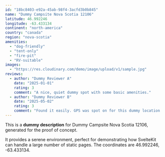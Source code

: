 ```yaml
---
id: "18bc8403-e92a-45ab-98f4-3acfd3b0b845"
name: "Dummy Campsite Nova Scotia 12106"
latitude: 46.992246
longitude: -63.433134
continent: "north-america"
country: "canada"
region: "nova-scotia"
amenities:
  - "dog-friendly"
  - "tent-only"
  - "fire-pit"
  - "RV-suitable"
images:
  - "https://res.cloudinary.com/demo/image/upload/v1/sample.jpg"
reviews:
  - author: "Dummy Reviewer A"
    date: "2025-01-01"
    rating: 3
    comment: "A nice, quiet dummy spot with some basic amenities."
  - author: "Dummy Reviewer B"
    date: "2025-05-02"
    rating: 3
    comment: "Found it easily. GPS was spot on for this dummy location."
---
```


This is a **dummy description** for Dummy Campsite Nova Scotia 12106, generated for the proof of concept.

It provides a serene environment, perfect for demonstrating how SvelteKit can handle a large number of static pages. The coordinates are 46.992246, -63.433134.
